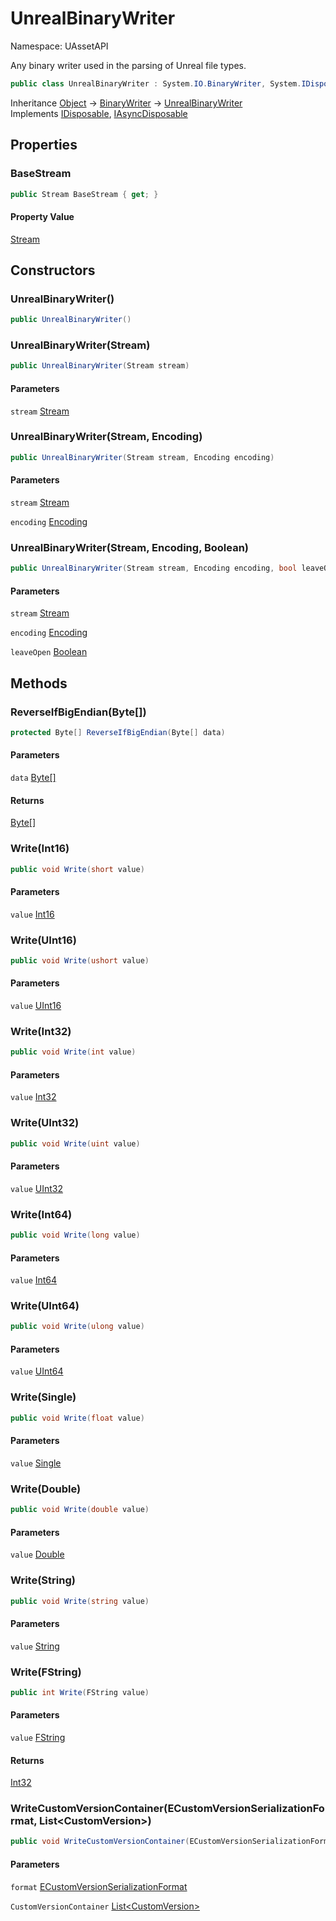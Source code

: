 # UnrealBinaryWriter

Namespace: UAssetAPI

Any binary writer used in the parsing of Unreal file types.

```csharp
public class UnrealBinaryWriter : System.IO.BinaryWriter, System.IDisposable, System.IAsyncDisposable
```

Inheritance [Object](https://docs.microsoft.com/en-us/dotnet/api/system.object) → [BinaryWriter](https://docs.microsoft.com/en-us/dotnet/api/system.io.binarywriter) → [UnrealBinaryWriter](./uassetapi.unrealbinarywriter.md)<br>
Implements [IDisposable](https://docs.microsoft.com/en-us/dotnet/api/system.idisposable), [IAsyncDisposable](https://docs.microsoft.com/en-us/dotnet/api/system.iasyncdisposable)

## Properties

### **BaseStream**

```csharp
public Stream BaseStream { get; }
```

#### Property Value

[Stream](https://docs.microsoft.com/en-us/dotnet/api/system.io.stream)<br>

## Constructors

### **UnrealBinaryWriter()**

```csharp
public UnrealBinaryWriter()
```

### **UnrealBinaryWriter(Stream)**

```csharp
public UnrealBinaryWriter(Stream stream)
```

#### Parameters

`stream` [Stream](https://docs.microsoft.com/en-us/dotnet/api/system.io.stream)<br>

### **UnrealBinaryWriter(Stream, Encoding)**

```csharp
public UnrealBinaryWriter(Stream stream, Encoding encoding)
```

#### Parameters

`stream` [Stream](https://docs.microsoft.com/en-us/dotnet/api/system.io.stream)<br>

`encoding` [Encoding](https://docs.microsoft.com/en-us/dotnet/api/system.text.encoding)<br>

### **UnrealBinaryWriter(Stream, Encoding, Boolean)**

```csharp
public UnrealBinaryWriter(Stream stream, Encoding encoding, bool leaveOpen)
```

#### Parameters

`stream` [Stream](https://docs.microsoft.com/en-us/dotnet/api/system.io.stream)<br>

`encoding` [Encoding](https://docs.microsoft.com/en-us/dotnet/api/system.text.encoding)<br>

`leaveOpen` [Boolean](https://docs.microsoft.com/en-us/dotnet/api/system.boolean)<br>

## Methods

### **ReverseIfBigEndian(Byte[])**

```csharp
protected Byte[] ReverseIfBigEndian(Byte[] data)
```

#### Parameters

`data` [Byte[]](https://docs.microsoft.com/en-us/dotnet/api/system.byte)<br>

#### Returns

[Byte[]](https://docs.microsoft.com/en-us/dotnet/api/system.byte)<br>

### **Write(Int16)**

```csharp
public void Write(short value)
```

#### Parameters

`value` [Int16](https://docs.microsoft.com/en-us/dotnet/api/system.int16)<br>

### **Write(UInt16)**

```csharp
public void Write(ushort value)
```

#### Parameters

`value` [UInt16](https://docs.microsoft.com/en-us/dotnet/api/system.uint16)<br>

### **Write(Int32)**

```csharp
public void Write(int value)
```

#### Parameters

`value` [Int32](https://docs.microsoft.com/en-us/dotnet/api/system.int32)<br>

### **Write(UInt32)**

```csharp
public void Write(uint value)
```

#### Parameters

`value` [UInt32](https://docs.microsoft.com/en-us/dotnet/api/system.uint32)<br>

### **Write(Int64)**

```csharp
public void Write(long value)
```

#### Parameters

`value` [Int64](https://docs.microsoft.com/en-us/dotnet/api/system.int64)<br>

### **Write(UInt64)**

```csharp
public void Write(ulong value)
```

#### Parameters

`value` [UInt64](https://docs.microsoft.com/en-us/dotnet/api/system.uint64)<br>

### **Write(Single)**

```csharp
public void Write(float value)
```

#### Parameters

`value` [Single](https://docs.microsoft.com/en-us/dotnet/api/system.single)<br>

### **Write(Double)**

```csharp
public void Write(double value)
```

#### Parameters

`value` [Double](https://docs.microsoft.com/en-us/dotnet/api/system.double)<br>

### **Write(String)**

```csharp
public void Write(string value)
```

#### Parameters

`value` [String](https://docs.microsoft.com/en-us/dotnet/api/system.string)<br>

### **Write(FString)**

```csharp
public int Write(FString value)
```

#### Parameters

`value` [FString](./uassetapi.unrealtypes.fstring.md)<br>

#### Returns

[Int32](https://docs.microsoft.com/en-us/dotnet/api/system.int32)<br>

### **WriteCustomVersionContainer(ECustomVersionSerializationFormat, List&lt;CustomVersion&gt;)**

```csharp
public void WriteCustomVersionContainer(ECustomVersionSerializationFormat format, List<CustomVersion> CustomVersionContainer)
```

#### Parameters

`format` [ECustomVersionSerializationFormat](./uassetapi.unversioned.ecustomversionserializationformat.md)<br>

`CustomVersionContainer` [List&lt;CustomVersion&gt;](https://docs.microsoft.com/en-us/dotnet/api/system.collections.generic.list-1)<br>
